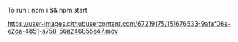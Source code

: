 To run : npm i && npm start


https://user-images.githubusercontent.com/67219175/151676533-9afaf06e-e2da-4851-a758-56a246855e47.mov

